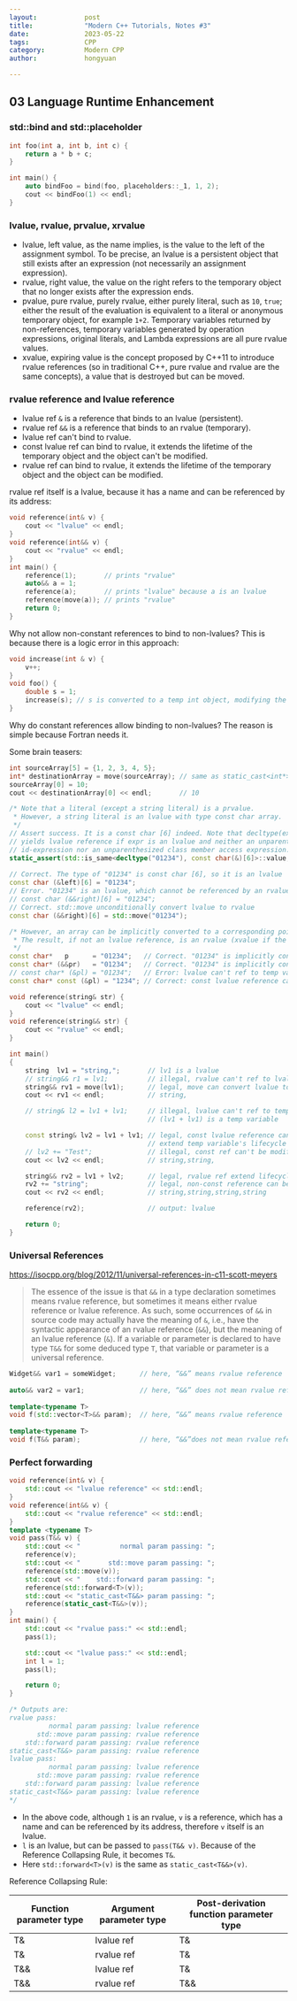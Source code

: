 ```yaml
---
layout:            post
title:             "Modern C++ Tutorials, Notes #3"
date:              2023-05-22
tags:              CPP
category:          Modern CPP
author:            hongyuan

---
```


## 03 Language Runtime Enhancement

### std::bind and std::placeholder

```cpp
int foo(int a, int b, int c) {
    return a * b + c;
}

int main() {
    auto bindFoo = bind(foo, placeholders::_1, 1, 2);
    cout << bindFoo(1) << endl;
}
```

### lvalue, rvalue, prvalue, xrvalue

* lvalue, left value, as the name implies, is the value to the left of the assignment symbol. To be precise, an lvalue is a persistent object that still exists after an expression (not necessarily an assignment expression).
* rvalue, right value, the value on the right refers to the temporary object that no longer exists after the expression ends.
* pvalue, pure rvalue, purely rvalue, either purely literal, such as `10`, `true`; either the result of the evaluation is equivalent to a literal or anonymous temporary object, for example `1+2`. Temporary variables returned by non-references, temporary variables generated by operation expressions, original literals, and Lambda expressions are all pure rvalue values.
* xvalue, expiring value is the concept proposed by C++11 to introduce rvalue references (so in traditional C++, pure rvalue and rvalue are the same concepts), a value that is destroyed but can be moved.

### rvalue reference and lvalue reference

* lvalue ref `&` is a reference that binds to an lvalue (persistent).
* rvalue ref `&&` is a reference that binds to an rvalue (temporary).
* lvalue ref can't bind to rvalue.
* const lvalue ref can bind to rvalue, it extends the lifetime of the temporary object and the object can't be modified.
* rvalue ref can bind to rvalue, it extends the lifetime of the temporary object and the object can be modified.

rvalue ref itself is a lvalue, because it has a name and can be referenced by its address:

```cpp
void reference(int& v) {
    cout << "lvalue" << endl;
}
void reference(int&& v) {
    cout << "rvalue" << endl;
}
int main() {
    reference(1);       // prints "rvalue"
    auto&& a = 1;
    reference(a);       // prints "lvalue" because a is an lvalue
    reference(move(a)); // prints "rvalue"
    return 0;
}
```

Why not allow non-constant references to bind to non-lvalues? This is because there is a logic error in this approach:

```cpp
void increase(int & v) {
    v++;
}
void foo() {
    double s = 1;
    increase(s); // s is converted to a temp int object, modifying the temp object won't change s
}
```

Why do constant references allow binding to non-lvalues? The reason is simple because Fortran needs it.

Some brain teasers:

```cpp
int sourceArray[5] = {1, 2, 3, 4, 5};
int* destinationArray = move(sourceArray); // same as static_cast<int*>(sourceArray)
sourceArray[0] = 10;
cout << destinationArray[0] << endl;       // 10
```

```cpp
/* Note that a literal (except a string literal) is a prvalue. 
 * However, a string literal is an lvalue with type const char array. 
 */
// Assert success. It is a const char [6] indeed. Note that decltype(expr)
// yields lvalue reference if expr is an lvalue and neither an unparenthesized
// id-expression nor an unparenthesized class member access expression.
static_assert(std::is_same<decltype("01234"), const char(&)[6]>::value, "");
 
// Correct. The type of "01234" is const char [6], so it is an lvalue
const char (&left)[6] = "01234";
// Error. "01234" is an lvalue, which cannot be referenced by an rvalue reference
// const char (&&right)[6] = "01234";
// Correct. std::move unconditionally convert lvalue to rvalue
const char (&&right)[6] = std::move("01234");

/* However, an array can be implicitly converted to a corresponding pointer.
 * The result, if not an lvalue reference, is an rvalue (xvalue if the result is an rvalue reference, prvalue otherwise)
 */
const char*   p      = "01234";   // Correct. "01234" is implicitly converted to const char*
const char* (&&pr)   = "01234";   // Correct. "01234" is implicitly converted to const char*, which is a prvalue
// const char* (&pl) = "01234";   // Error: lvalue can't ref to temp variable 
const char* const (&pl) = "1234"; // Correct: const lvalue reference can extend temp variable's lifecycle
```

```cpp
void reference(string& str) {
    cout << "lvalue" << endl;
}
void reference(string&& str) {
    cout << "rvalue" << endl;
}

int main()
{
    string  lv1 = "string,";       // lv1 is a lvalue
    // string&& r1 = lv1;          // illegal, rvalue can't ref to lvalue
    string&& rv1 = move(lv1);      // legal, move can convert lvalue to rvalue
    cout << rv1 << endl;           // string,

    // string& l2 = lv1 + lv1;     // illegal, lvalue can't ref to temp variable 
                                   // (lv1 + lv1) is a temp variable

    const string& lv2 = lv1 + lv1; // legal, const lvalue reference can
                                   // extend temp variable's lifecycle
    // lv2 += "Test";              // illegal, const ref can't be modified
    cout << lv2 << endl;           // string,string,

    string&& rv2 = lv1 + lv2;      // legal, rvalue ref extend lifecycle
    rv2 += "string";               // legal, non-const reference can be modified
    cout << rv2 << endl;           // string,string,string,string

    reference(rv2);                // output: lvalue

    return 0;
}
```

### Universal References

https://isocpp.org/blog/2012/11/universal-references-in-c11-scott-meyers

> The essence of the issue is that `&&` in a type declaration sometimes means rvalue reference, but sometimes it means either rvalue reference or lvalue reference. As such, some occurrences of `&&` in source code may actually have the meaning of `&`, i.e., have the syntactic appearance of an rvalue reference (`&&`), but the meaning of an lvalue reference (`&`).
> If a variable or parameter is declared to have type `T&&` for some deduced type `T`, that variable or parameter is a universal reference.

```cpp
Widget&& var1 = someWidget;      // here, “&&” means rvalue reference
 
auto&& var2 = var1;              // here, “&&” does not mean rvalue reference
 
template<typename T>
void f(std::vector<T>&& param);  // here, “&&” means rvalue reference
 
template<typename T>
void f(T&& param);               // here, “&&”does not mean rvalue reference
```

### Perfect forwarding

```cpp
void reference(int& v) {
    std::cout << "lvalue reference" << std::endl;
}
void reference(int&& v) {
    std::cout << "rvalue reference" << std::endl;
}
template <typename T>
void pass(T&& v) {
    std::cout << "          normal param passing: ";
    reference(v);
    std::cout << "       std::move param passing: ";
    reference(std::move(v));
    std::cout << "    std::forward param passing: ";
    reference(std::forward<T>(v));
    std::cout << "static_cast<T&&> param passing: ";
    reference(static_cast<T&&>(v));
}
int main() {
    std::cout << "rvalue pass:" << std::endl;
    pass(1);

    std::cout << "lvalue pass:" << std::endl;
    int l = 1;
    pass(l);

    return 0;
}

/* Outputs are:
rvalue pass:
          normal param passing: lvalue reference
       std::move param passing: rvalue reference
    std::forward param passing: rvalue reference
static_cast<T&&> param passing: rvalue reference
lvalue pass:
          normal param passing: lvalue reference
       std::move param passing: rvalue reference
    std::forward param passing: lvalue reference
static_cast<T&&> param passing: lvalue reference
*/
```

* In the above code, although `1` is an rvalue, `v` is a reference, which has a name and can be referenced by its address, therefore `v` itself is an lvalue.
* `l` is an lvalue, but can be passed to `pass(T&& v)`. Because of the Reference Collapsing Rule, it becomes `T&`.
* Here `std::forward<T>(v)` is the same as `static_cast<T&&>(v)`.

Reference Collapsing Rule:

| Function parameter type | Argument parameter type | Post-derivation function parameter type |
|-------------------------|-------------------------|-----------------------------------------|
| T&                      | lvalue ref              | T&                                      |
| T&                      | rvalue ref              | T&                                      |
| T&&                     | lvalue ref              | T&                                      |
| T&&                     | rvalue ref              | T&&                                     |
